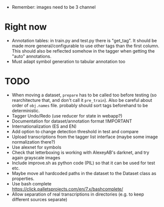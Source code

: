 - Remember: images need to be 3 channel

# Right now

- Annotation tables: in train.py and test.py there is "get_tag". It should be
    made more general/configurable to use other tags than the first column. This
    should also be reflected somehow in the tagger when getting the "auto"
    annotations.
- Must adapt symbol generation to tabular annotation too

# TODO

- When moving a dataset, `prepare` has to be called too before testing (so
    rearchitecture that, and don't call it `pre_train`). Also be careful about
    order of `obj.names` file. probably should sort tags beforehand to be
    deterministic.
- Tagger Undo/Redo (use reducer for state in webapp?)
- Documentation for dataset/annotation format !IMPORTANT
- Internationalization (ES and EN)
- Add option to change detection threshold in test and compare
- Upload transcriptions from the tagger list interface (maybe some image
    normalization there?)
- Use alexnet for symbols
- Check that letterboxing is working with AlexeyAB's darknet, and try again
  grayscale images
- Include improve.sh as python code (PIL) so that it can be used for test etc.
- Maybe move all hardcoded paths in the dataset to the Dataset class as properties.
- Use bash complete https://click.palletsprojects.com/en/7.x/bashcomplete/
- Allow separation of real transcriptions in directories (e.g. to keep different
    sources separate)
